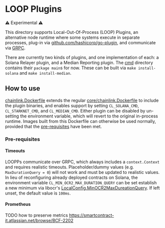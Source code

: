 # LOOP Plugins

:warning: Experimental :warning:

This directory supports Local-Out-Of-Process (LOOP) Plugins, an alternative node runtime where some systems execute in 
separate processes, plug-in via [github.com/hashicorp/go-plugin](https://github.com/hashicorp/go-plugin), and 
communicate via [GRPC](https://grpc.io).

There are currently two kinds of plugins, and one implementation of each: a Solana Relayer plugin, and a Median Reporting
plugin. The [cmd](cmd) directory contains their `package main`s for now. These can be built via `make install-solana` and 
`make install-median`.

## How to use

[chainlink.Dockerfile](chainlink.Dockerfile) extends the regular [core/chainlink.Dockerfile](../core/chainlink.Dockerfile)
to include the plugin binaries, and enables support by setting `CL_SOLANA_CMD`, `CL_STARKNET_CMD`, and `CL_MEDIAN_CMD`. 
Either plugin can be disabled by un-setting the environment variable, which will revert to the original in-process runtime. 
Images built from this Dockerfile can otherwise be used normally, provided that the [pre-requisites](#pre-requisites) have been met.

### Pre-requisites

#### Timeouts

LOOPPs communicate over GRPC, which always includes a `context.Context` and requires realistic timeouts. Placeholder/dummy
values (e.g. `MaxDurationQuery = 0`) will not work and must be updated to realistic values. In lieu of reconfiguring already
deployed contracts on Solana, the environment variable `CL_MIN_OCR2_MAX_DURATION_QUERY` can be set establish a new minimum
via libocr's [LocalConfig.MinOCR2MaxDureationQuery](https://pkg.go.dev/github.com/smartcontractkit/libocr/offchainreporting2plus/types#LocalConfig).
If left unset, the default value is `100ms`.

#### Prometheus

TODO how to preserve metrics https://smartcontract-it.atlassian.net/browse/BCF-2202
